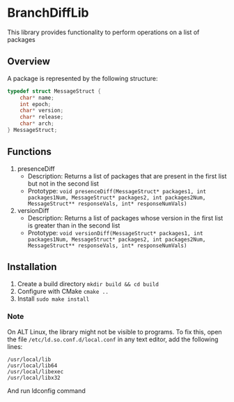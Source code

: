 # BranchDiffLib

This library provides functionality to perform operations on a list of packages

## Overview

A package is represented by the following structure:
```c
typedef struct MessageStruct {
    char* name;
    int epoch;
    char* version;
    char* release;
    char* arch;
} MessageStruct;
```

## Functions
1. presenceDiff
    - Description: Returns a list of packages that are present in the first list but not in the second list
    - Prototype: ```void presenceDiff(MessageStruct* packages1, int packages1Num, MessageStruct* packages2, int packages2Num, MessageStruct** responseVals, int* responseNumVals)```
2. versionDiff
    - Description: Returns a list of packages whose version in the first list is greater than in the second list
    - Prototype: ```void versionDiff(MessageStruct* packages1, int packages1Num, MessageStruct* packages2, int packages2Num, MessageStruct** responseVals, int* responseNumVals)```

## Installation
1. Create a build directory
`mkdir build && cd build`
2. Configure with CMake
`cmake ..`
3. Install
`sudo make install`

### Note
On ALT Linux, the library might not be visible to programs. To fix this, open the file `/etc/ld.so.conf.d/local.conf` in any text editor, add the following lines:
```
/usr/local/lib
/usr/local/lib64
/usr/local/libexec
/usr/local/libx32
```
And run ldconfig command
